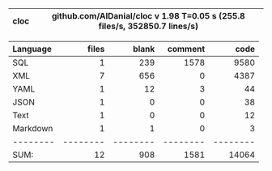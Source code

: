 cloc|github.com/AlDanial/cloc v 1.98  T=0.05 s (255.8 files/s, 352850.7 lines/s)
--- | ---

Language|files|blank|comment|code
:-------|-------:|-------:|-------:|-------:
SQL|1|239|1578|9580
XML|7|656|0|4387
YAML|1|12|3|44
JSON|1|0|0|38
Text|1|0|0|12
Markdown|1|1|0|3
--------|--------|--------|--------|--------
SUM:|12|908|1581|14064
